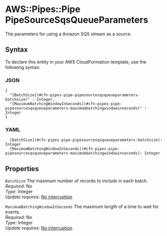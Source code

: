 # AWS::Pipes::Pipe PipeSourceSqsQueueParameters<a name="aws-properties-pipes-pipe-pipesourcesqsqueueparameters"></a>

The parameters for using a Amazon SQS stream as a source\.

## Syntax<a name="aws-properties-pipes-pipe-pipesourcesqsqueueparameters-syntax"></a>

To declare this entity in your AWS CloudFormation template, use the following syntax:

### JSON<a name="aws-properties-pipes-pipe-pipesourcesqsqueueparameters-syntax.json"></a>

```
{
  "[BatchSize](#cfn-pipes-pipe-pipesourcesqsqueueparameters-batchsize)" : Integer,
  "[MaximumBatchingWindowInSeconds](#cfn-pipes-pipe-pipesourcesqsqueueparameters-maximumbatchingwindowinseconds)" : Integer
}
```

### YAML<a name="aws-properties-pipes-pipe-pipesourcesqsqueueparameters-syntax.yaml"></a>

```
  [BatchSize](#cfn-pipes-pipe-pipesourcesqsqueueparameters-batchsize): Integer
  [MaximumBatchingWindowInSeconds](#cfn-pipes-pipe-pipesourcesqsqueueparameters-maximumbatchingwindowinseconds): Integer
```

## Properties<a name="aws-properties-pipes-pipe-pipesourcesqsqueueparameters-properties"></a>

`BatchSize`  <a name="cfn-pipes-pipe-pipesourcesqsqueueparameters-batchsize"></a>
The maximum number of records to include in each batch\.  
*Required*: No  
*Type*: Integer  
*Update requires*: [No interruption](https://docs.aws.amazon.com/AWSCloudFormation/latest/UserGuide/using-cfn-updating-stacks-update-behaviors.html#update-no-interrupt)

`MaximumBatchingWindowInSeconds`  <a name="cfn-pipes-pipe-pipesourcesqsqueueparameters-maximumbatchingwindowinseconds"></a>
The maximum length of a time to wait for events\.  
*Required*: No  
*Type*: Integer  
*Update requires*: [No interruption](https://docs.aws.amazon.com/AWSCloudFormation/latest/UserGuide/using-cfn-updating-stacks-update-behaviors.html#update-no-interrupt)